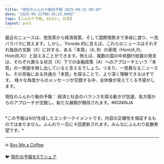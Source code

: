 ```yaml
---
title: "現在のふんわり動向予報 2025-09-22 08:38"
date: "2025-09-22T08:38:25.000Z"
tags: [ふんわり予報, AI占い, 日常]
layout: post
---
```


最近のニュースは、党改革から経済政策、そして国際情勢まで多岐に渡り、一見バラバラに見えます。しかし、Yoneda 的に言えば、これらのニュースはそれぞれ独自の文脈（X）に対する、ある「本質」（A, B）の表現（Hom(A,X), Hom(B,X)）と捉えることができます。例えば、複数の国の中央銀行総裁の発言は、それぞれ異なる状況（X）下での金融政策（A）へのアプローチという「本質」の一側面を映し出していると言えるでしょう。つまり、一見異なるニュースも、その背後にある共通の「本質」を探ることで、より深く理解できるはずです。  様々な角度からのメッセージが交錯する中、全体像が見えてくる予感がします。


現在のふんわり動向予報：
経済と社会のバランスを探る動きが加速、各方面からのアプローチが交錯し、新たな展開が期待されます。#KGNINJA

<br>
*この予報はAIが生成したエンターテイメントです。内容の正確性を保証するものではありません。ふんわり一日に４回更新されます。みんなにふんわり拡散希望です。*

---
☕️ [Buy Me a Coffee](https://www.buymeacoffee.com/kgninja)

🐦 [現在の予報をXでシェア](https://twitter.com/intent/tweet?text=%E7%8F%BE%E5%9C%A8%E3%81%AE%E3%81%B5%E3%82%93%E3%82%8F%E3%82%8A%E4%BA%88%E5%A0%B1%3A%20%E3%80%8C%E6%9C%80%E8%BF%91%E3%81%AE%E3%83%8B%E3%83%A5%E3%83%BC%E3%82%B9%E3%81%AF%E3%80%81%E5%85%9A%E6%94%B9%E9%9D%A9%E3%81%8B%E3%82%89%E7%B5%8C%E6%B8%88%E6%94%BF%E7%AD%96%E3%80%81%E3%81%9D%E3%81%97%E3%81%A6%E5%9B%BD%E9%9A%9B%E6%83%85%E5%8B%A2%E3%81%BE%E3%81%A7%E5%A4%9A%E5%B2%90%E3%81%AB%E6%B8%A1%E3%82%8A%E3%80%81%E4%B8%80%E8%A6%8B%E3%83%90%E3%83%A9%E3%83%90%E3%83%A9%E3%81%AB%E8%A6%8B%E3%81%88%E3%81%BE%E3%81%99%E3%80%82%E3%80%8D%23KGNINJA%20%E7%B6%9A%E3%81%8D%E3%81%AF%E3%83%96%E3%83%AD%E3%82%B0%E3%81%A7%EF%BC%81%F0%9F%91%87&url=https%3A%2F%2Fkg-ninja.github.io%2FFunwariyoso%2F)
